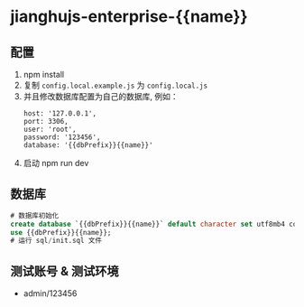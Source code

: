 # jianghujs-enterprise-{{name}}

## 配置

1. npm install
2. 复制 `config.local.example.js` 为 `config.local.js`
3. 并且修改数据库配置为自己的数据库, 例如：
   ```
   host: '127.0.0.1',
   port: 3306,
   user: 'root',
   password: '123456',
   database: '{{dbPrefix}}{{name}}'
   ```
4. 启动 npm run dev
   
## 数据库

```sql
# 数据库初始化
create database `{{dbPrefix}}{{name}}` default character set utf8mb4 collate utf8mb4_bin;
use {{dbPrefix}}{{name}};
# 运行 sql/init.sql 文件
```

## 测试账号 & 测试环境

- admin/123456
